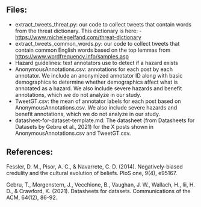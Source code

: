 ## Files:
- extract_tweets_threat.py: our code to collect tweets that contain words from the threat dictionary. This dictionary is here: - https://www.michelegelfand.com/threat-dictionary
- extract_tweets_common_words.py: our code to collect tweets that contain common English words based on the top lemmas from https://www.wordfrequency.info/samples.asp
- Hazard guidelines: text annotators use to detect if a hazard exists 
- AnonymousAnnotations.csv: annotations for each post by each annotator. We include an anonymized annotator ID along with basic demographics to determine whether demographics affect what is annotated as a hazard. We also include severe hazards and benefit annotations, which we do not analyze in our study.
- TweetGT.csv: the mean of annotator labels for each post based on AnonymousAnnotations.csv. We also include severe hazards and benefit annotations, which we do not analyze in our study.
- datasheet-for-dataset-template.md: The datasheet (from Datasheets for Datasets by Gebru et al., 2021) for the X posts shown in  AnonymousAnnotations.csv and TweetGT.csv.

## References:

Fessler, D. M., Pisor, A. C., & Navarrete, C. D. (2014). Negatively-biased credulity and the cultural evolution of beliefs. PloS one, 9(4), e95167.

Gebru, T., Morgenstern, J., Vecchione, B., Vaughan, J. W., Wallach, H., Iii, H. D., & Crawford, K. (2021). Datasheets for datasets. Communications of the ACM, 64(12), 86-92.

